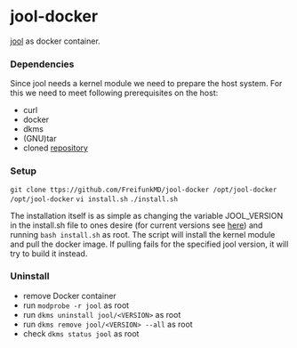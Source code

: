 # jool-docker
[jool](https://www.jool.mx/en/index.html) as docker container.


### Dependencies

Since jool needs a kernel module we need to prepare the host system. For this we need to meet following prerequisites on the host:
- curl
- docker
- dkms
- (GNU)tar
- cloned [repository](https://github.com/Jasper-Ben/jool-docker)
### Setup
`git clone ttps://github.com/FreifunkMD/jool-docker /opt/jool-docker`
 `/opt/jool-docker` 
 `vi install.sh` 
 `./install.sh`

The installation itself is as simple as changing the variable JOOL_VERSION in the install.sh file to ones desire (for current versions see [here](https://www.jool.mx/en/download.html)) and running `bash install.sh` as root. The script will install the kernel module and pull the docker image. If pulling fails for the specified jool version, it will try to build it instead.

### Uninstall

- remove Docker container
- run `modprobe -r jool` as root
- run `dkms uninstall jool/<VERSION>` as root
- run `dkms remove jool/<VERSION> --all` as root
- check `dkms status jool` as root
